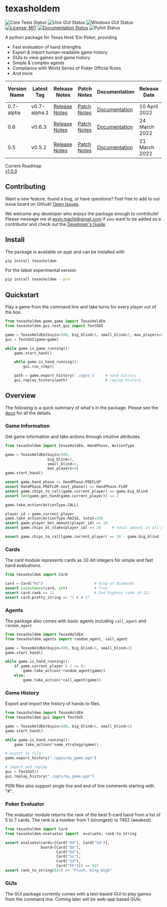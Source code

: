 # texasholdem
![Core Tests Status](https://github.com/SirRender00/texasholdem/actions/workflows/core-tests.yml/badge.svg)
![Unix GUI Status](https://github.com/SirRender00/texasholdem/actions/workflows/gui-unix.yml/badge.svg)
![Windows GUI Status](https://github.com/SirRender00/texasholdem/actions/workflows/gui-windows.yml/badge.svg)
[![License: MIT](https://img.shields.io/badge/License-MIT-blue.svg)](https://raw.githubusercontent.com/SirRender00/texasholdem/main/LICENSE)
[![Documentation Status](https://readthedocs.org/projects/texasholdem/badge/?version=stable)](https://texasholdem.readthedocs.io/en/stable/?badge=stable)
![Pylint Status](https://github.com/SirRender00/texasholdem/actions/workflows/pylint.yml/badge.svg)

A python package for Texas Hold 'Em Poker, providing
- Fast evaluation of hand strengths 
- Export & import human-readable game history
- GUIs to view games and game history
- Simple & complex agents 
- Compliance with World Series of Poker Official Rules
- And more

| Version Name | Latest Tag | Release Notes | Patch Notes | Documentation | Release Date | End Support Date |
| ------------ | ---------- | ------------- | ----------- | ------------- | ------------ | ---------------- |
| 0.7-alpha    | v0.7-alpha.1 | [Release Notes](https://github.com/SirRender00/texasholdem/releases/tag/v0.7-alpha.0) | [Patch Notes](https://github.com/SirRender00/texasholdem/releases/tag/v0.7-alpha.1) | [Documentation](https://texasholdem.readthedocs.io/en/latest/) | 10 April 2022 | |
| 0.6          | v0.6.3       | [Release Notes](https://github.com/SirRender00/texasholdem/releases/tag/v0.6.0) | [Patch Notes](https://github.com/SirRender00/texasholdem/releases/tag/v0.6.3) | [Documentation](https://texasholdem.readthedocs.io/en/0.6/) | 24 March 2022 | |
| 0.5          | v0.5.2       | [Release Notes](https://github.com/SirRender00/texasholdem/releases/tag/v0.5.0) | [Patch Notes](https://github.com/SirRender00/texasholdem/releases/tag/v0.5.2) | [Documentation](https://texasholdem.readthedocs.io/en/0.5/) | 21 March 2022 | |

Current Roadmap \
[v1.0.0](https://github.com/SirRender00/texasholdem/wiki/Version-1.0.0-Roadmap)

## Contributing
Want a new feature, found a bug, or have questions? Feel free to add to our issue board on Github!
[Open Issues](https://github.com/SirRender00/texasholdem/issues>).

We welcome any developer who enjoys the package enough to contribute! Please message me at evyn.machi@gmail.com
if you want to be added as a contributor and check out the 
[Developer's Guide](https://github.com/SirRender00/texasholdem/wiki/Developer's-Guide).

## Install
The package is available on pypi and can be installed with

```bash
pip install texasholdem
```

For the latest experimental version
```bash
pip install texasholdem --pre
```

## Quickstart
Play a game from the command line and take turns for every player out of the box.

```python
from texasholdem.game.game import TexasHoldEm
from texasholdem.gui.text_gui import TextGUI

game = TexasHoldEm(buyin=500, big_blind=5, small_blind=2, max_players=6)
gui = TextGUI(game=game)

while game.is_game_running():
    game.start_hand()

    while game.is_hand_running():
        gui.run_step()

    path = game.export_history('./pgns')     # save history
    gui.replay_history(path)                 # replay history
```

## Overview
The following is a quick summary of what's in the package. Please see the 
[docs](https://texasholdem.readthedocs.io/en/stable/) for all the details.

### Game Information

Get game information and take actions through intuitive attributes.

```python
from texasholdem import TexasHoldEm, HandPhase, ActionType

game = TexasHoldEm(buyin=500,
                   big_blind=5,
                   small_blind=2,
                   max_players=9)
game.start_hand()

assert game.hand_phase == HandPhase.PREFLOP
assert HandPhase.PREFLOP.next_phase() == HandPhase.FLOP
assert game.chips_to_call(game.current_player) == game.big_blind
assert len(game.get_hand(game.current_player)) == 2

game.take_action(ActionType.CALL)

player_id = game.current_player
game.take_action(ActionType.RAISE, total=10)
assert game.player_bet_amount(player_id) == 10
assert game.chips_at_stake(player_id) == 20     # total amount in all pots the player is in

assert game.chips_to_call(game.current_player) == 10 - game.big_blind
```

### Cards
The card module represents cards as 32-bit integers for simple and fast hand
evaluations.

```python
from texasholdem import Card

card = Card("Kd")                       # King of Diamonds
assert isinstance(card, int)            # True
assert card.rank == 11                  # 2nd highest rank (0-12)
assert card.pretty_string == "[ K ♦ ]"
```

### Agents
The package also comes with basic agents including `call_agent` and `random_agent`

```python
from texasholdem import TexasHoldEm
from texasholdem.agents import random_agent, call_agent

game = TexasHoldEm(buyin=500, big_blind=5, small_blind=2)
game.start_hand()

while game.is_hand_running():
    if game.current_player % 2 == 0:
        game.take_action(*random_agent(game))
    else:
        game.take_action(*call_agent(game))
```

### Game History
Export and import the history of hands to files.

```python
from texasholdem import TexasHoldEm
from texasholdem.gui import TextGUI

game = TexasHoldEm(buyin=500, big_blind=5, small_blind=2)
game.start_hand()

while game.is_hand_running():
    game.take_action(*some_strategy(game))

# export to file
game.export_history("./pgns/my_game.pgn")

# import and replay
gui = TextGUI()
gui.replay_history("./pgns/my_game.pgn")
```
PGN files also support single line and end of line comments starting with "#".

### Poker Evaluator
The evaluator module returns the rank of the best 5-card hand from a list of 5 to 7 cards.
The rank is a number from 1 (strongest) to 7462 (weakest).

```python
from texasholdem import Card
from texasholdem.evaluator import  evaluate, rank_to_string

assert evaluate(cards=[Card("Kd"), Card("5d")],
                board=[Card("Qd"),
                       Card("6d"),
                       Card("5s"),
                       Card("2d"),
                       Card("5h")]) == 927
assert rank_to_string(927) == "Flush, King High"
```

### GUIs
The GUI package currently comes with a text-based GUI to play games from the command line. Coming later
will be web-app based GUIs.
